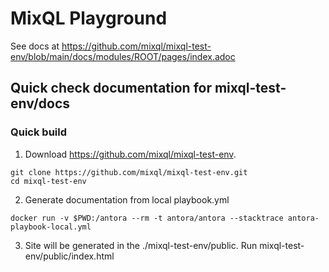 # MixQL Playground

See docs at https://github.com/mixql/mixql-test-env/blob/main/docs/modules/ROOT/pages/index.adoc

## Quick check documentation for mixql-test-env/docs

### Quick build

1. Download https://github.com/mixql/mixql-test-env. 

````
git clone https://github.com/mixql/mixql-test-env.git
cd mixql-test-env
````

2. Generate documentation from local playbook.yml

```
docker run -v $PWD:/antora --rm -t antora/antora --stacktrace antora-playbook-local.yml
```

3. Site will be generated in the ./mixql-test-env/public. Run mixql-test-env/public/index.html